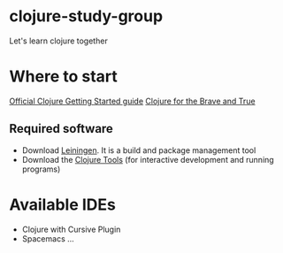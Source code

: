# clojure-study-group
Let's learn clojure together

# Where to start
[Official Clojure Getting Started guide](https://clojure.org/guides/getting_started)
[Clojure for the Brave and True](https://www.braveclojure.com/)


## Required software
* Download [Leiningen](https://leiningen.org/). It is a build and package management tool
* Download the [Clojure Tools](https://clojure.org/guides/install_clojure) (for interactive development and running programs)




# Available IDEs
* Clojure with Cursive Plugin
* Spacemacs
...



